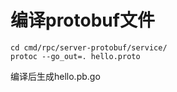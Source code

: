 # 编译protobuf文件
```
cd cmd/rpc/server-protobuf/service/
protoc --go_out=. hello.proto
```
编译后生成hello.pb.go
